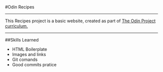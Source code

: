 #Odin Recipes
***
This Recipes project is a basic website, created as part of [The Odin 
Project 
curriculum.](https://www.theodinproject.com/lessons/foundations-recipes)
***
##Skills Learned
* HTML Boilerplate
* Images and links
* Git comands
* Good commits pratice
